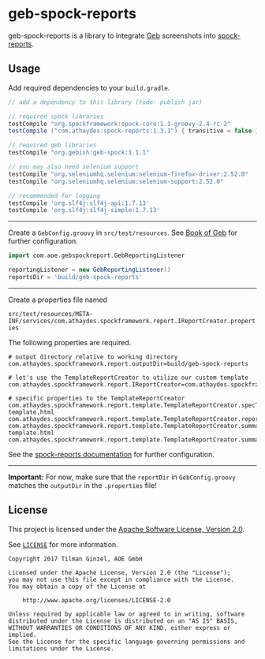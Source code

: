 # geb-spock-reports

geb-spock-reports is a library to integrate [Geb](http://gebish.org/) screenshots into [spock-reports](https://github.com/renatoathaydes/spock-reports).
  
## Usage

Add required dependencies to your `build.gradle`.

```groovy
// add a dependency to this library (todo: publish jar)

// required spock libraries
testCompile "org.spockframework:spock-core:1.1-groovy-2.4-rc-2"
testCompile ("com.athaydes:spock-reports:1.3.1") { transitive = false }

// required geb libraries
testCompile "org.gebish:geb-spock:1.1.1"

// you may also need selenium support
testCompile "org.seleniumhq.selenium:selenium-firefox-driver:2.52.0"
testCompile "org.seleniumhq.selenium:selenium-support:2.52.0"

// recommended for logging
testCompile 'org.slf4j:slf4j-api:1.7.13'
testCompile 'org.slf4j:slf4j-simple:1.7.13'
```

---

Create a `GebConfig.groovy` in `src/test/resources`.
See [Book of Geb](http://gebish.org/manual/current/#configuration) for further configuration.

```groovy
import com.aoe.gebspockreport.GebReportingListener

reportingListener = new GebReportingListener()
reportsDir = 'build/geb-spock-reports'
```

---

Create a properties file named 

`src/test/resources/META-INF/services/com.athaydes.spockframework.report.IReportCreator.properties`


The following properties are required.

```properties
# output directory relative to working directory
com.athaydes.spockframework.report.outputDir=build/geb-spock-reports

# let's use the TemplateReportCreator to utilize our custom template
com.athaydes.spockframework.report.IReportCreator=com.athaydes.spockframework.report.template.TemplateReportCreator

# specific properties to the TemplateReportCreator
com.athaydes.spockframework.report.template.TemplateReportCreator.specTemplateFile=/templates/spec-template.html
com.athaydes.spockframework.report.template.TemplateReportCreator.reportFileExtension=html
com.athaydes.spockframework.report.template.TemplateReportCreator.summaryTemplateFile=/templates/summary-template.html
com.athaydes.spockframework.report.template.TemplateReportCreator.summaryFileName=index.html
```

See the [spock-reports documentation](https://github.com/renatoathaydes/spock-reports#customizing-the-reports) for further configuration.

---

**Important:** For now, make sure that the `reportDir` in `GebConfig.groovy` matches the `outputDir` in the `.properties` file!

## License

This project is licensed under the [Apache Software License, Version 2.0](http://www.apache.org/licenses/LICENSE-2.0).

See [`LICENSE`](LICENSE) for more information.

    Copyright 2017 Tilman Ginzel, AOE GmbH

    Licensed under the Apache License, Version 2.0 (the "License");
    you may not use this file except in compliance with the License.
    You may obtain a copy of the License at

        http://www.apache.org/licenses/LICENSE-2.0

    Unless required by applicable law or agreed to in writing, software
    distributed under the License is distributed on an "AS IS" BASIS,
    WITHOUT WARRANTIES OR CONDITIONS OF ANY KIND, either express or implied.
    See the License for the specific language governing permissions and
    limitations under the License.